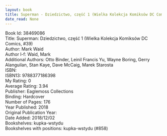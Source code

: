 ```yaml
---
layout: book
title: Superman - Dziedzictwo, część 1 (Wielka Kolekcja Komiksów DC Comics,  no. 39)
date_read: None
---
```


Book Id: 38469086<br />
Title: Superman: Dziedzictwo, część 1 (Wielka Kolekcja Komiksów DC Comics, #39)<br />
Author: Mark Waid<br />
Author l-f: Waid, Mark<br />
Additional Authors: Otto Binder, Leinil Francis Yu, Wayne Boring, Gerry Alanguilan, Stan Kaye, Dave McCaig, Marek Starosta<br />
ISBN: <br />
ISBN13: 9788377186398<br />
My Rating: 0<br />
Average Rating: 3.94<br />
Publisher: Eaglemoss Collections<br />
Binding: Hardcover<br />
Number of Pages: 176<br />
Year Published: 2018<br />
Original Publication Year: <br />
Date Added: 2018/12/02<br />
Bookshelves: kupka-wstydu<br />
Bookshelves with positions: kupka-wstydu (#858)<br />

